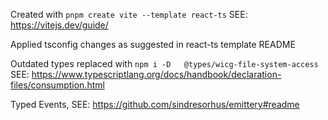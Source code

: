 Created with ```pnpm create vite --template react-ts```
SEE: https://vitejs.dev/guide/

Applied tsconfig changes as suggested in react-ts template README

Outdated types replaced with `npm i -D   @types/wicg-file-system-access`
SEE: https://www.typescriptlang.org/docs/handbook/declaration-files/consumption.html

Typed Events, SEE: https://github.com/sindresorhus/emittery#readme

